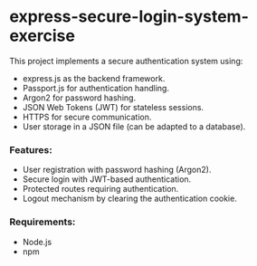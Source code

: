# express-secure-login-system-exercise

This project implements a secure authentication system using:
- express.js as the backend framework.
- Passport.js for authentication handling.
- Argon2 for password hashing.
- JSON Web Tokens (JWT) for stateless sessions.
- HTTPS for secure communication.
- User storage in a JSON file (can be adapted to a database).

### Features:
- User registration with password hashing (Argon2).  
- Secure login with JWT-based authentication.  
- Protected routes requiring authentication.  
- Logout mechanism by clearing the authentication cookie.  

### Requirements:
- Node.js
- npm
